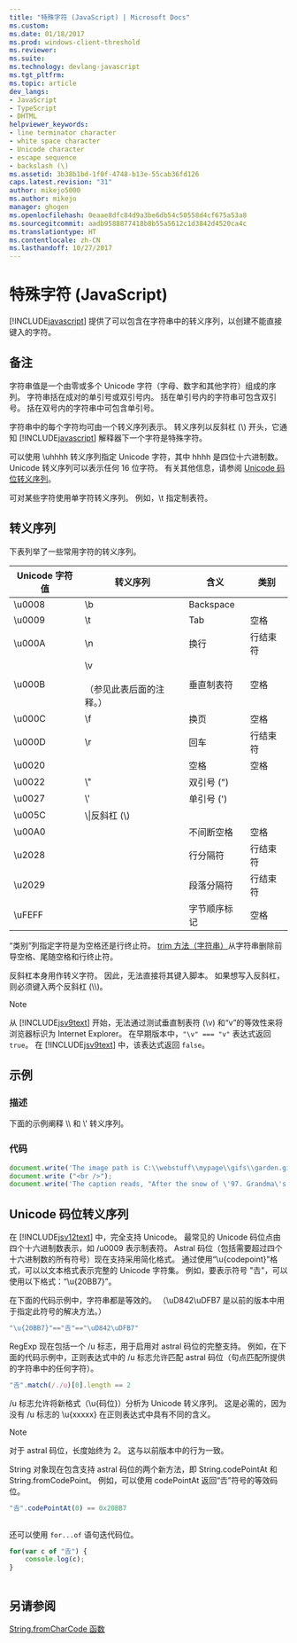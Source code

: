 ```yaml
---
title: "特殊字符 (JavaScript) | Microsoft Docs"
ms.custom: 
ms.date: 01/18/2017
ms.prod: windows-client-threshold
ms.reviewer: 
ms.suite: 
ms.technology: devlang-javascript
ms.tgt_pltfrm: 
ms.topic: article
dev_langs:
- JavaScript
- TypeScript
- DHTML
helpviewer_keywords:
- line terminator character
- white space character
- Unicode character
- escape sequence
- backslash (\)
ms.assetid: 3b38b1bd-1f0f-4748-b13e-55cab36fd126
caps.latest.revision: "31"
author: mikejo5000
ms.author: mikejo
manager: ghogen
ms.openlocfilehash: 0eaae8dfc84d9a3be6db54c50558d4cf675a53a8
ms.sourcegitcommit: aadb9588877418b8b55a5612c1d3842d4520ca4c
ms.translationtype: HT
ms.contentlocale: zh-CN
ms.lasthandoff: 10/27/2017
---
```

# <a name="special-characters-javascript"></a>特殊字符 (JavaScript)
[!INCLUDE[javascript](../../javascript/includes/javascript-md.md)] 提供了可以包含在字符串中的转义序列，以创建不能直接键入的字符。  
  
## <a name="remarks"></a>备注  
 字符串值是一个由零或多个 Unicode 字符（字母、数字和其他字符）组成的序列。 字符串括在成对的单引号或双引号内。 括在单引号内的字符串可包含双引号。 括在双号内的字符串中可包含单引号。  
  
 字符串中的每个字符均可由一个转义序列表示。 转义序列以反斜杠 (\\) 开头，它通知 [!INCLUDE[javascript](../../javascript/includes/javascript-md.md)] 解释器下一个字符是特殊字符。  
  
 可以使用 \uhhhh 转义序列指定 Unicode 字符，其中 hhhh 是四位十六进制数。 Unicode 转义序列可以表示任何 16 位字符。 有关其他信息，请参阅 [Unicode 码位转义序列](#CodePoint)。  
  
 可对某些字符使用单字符转义序列。 例如，\t 指定制表符。  
  
## <a name="escape-sequences"></a>转义序列  
 下表列举了一些常用字符的转义序列。  
  
|Unicode 字符值|转义序列|含义|类别|  
|-----------------------------|---------------------|-------------|--------------|  
|\u0008|\b|Backspace||  
|\u0009|\t|Tab|空格|  
|\u000A|\n|换行|行结束符|  
|\u000B|\v<br /><br /> （参见此表后面的注释。）|垂直制表符|空格|  
|\u000C|\f|换页|空格|  
|\u000D|\r|回车|行结束符|  
|\u0020||空格|空格|  
|\u0022|\\"|双引号 (")||  
|\u0027|\\'|单引号 (')||  
|\u005C|\\\|反斜杠 (\\)||  
|\u00A0||不间断空格|空格|  
|\u2028||行分隔符|行结束符|  
|\u2029||段落分隔符|行结束符|  
|\uFEFF||字节顺序标记|空格|  
  
 “类别”列指定字符是为空格还是行终止符。 [trim 方法（字符串）](../../javascript/reference/trim-method-string-javascript.md)从字符串删除前导空格、尾随空格和行终止符。  
  
 反斜杠本身用作转义字符。 因此，无法直接将其键入脚本。 如果想写入反斜杠，则必须键入两个反斜杠 (\\\\)。  
  
> [!NOTE]
>  从 [!INCLUDE[jsv9text](../../javascript/includes/jsv9text-md.md)] 开始，无法通过测试垂直制表符 (\v) 和“v”的等效性来将浏览器标识为 Internet Explorer。 在早期版本中，`"\v" === "v"` 表达式返回 `true`。 在 [!INCLUDE[jsv9text](../../javascript/includes/jsv9text-md.md)] 中，该表达式返回 `false`。  
  
## <a name="example"></a>示例  
  
### <a name="description"></a>描述  
 下面的示例阐释 \\\ 和 \\' 转义序列。  
  
### <a name="code"></a>代码  
  
```JavaScript  
document.write('The image path is C:\\webstuff\\mypage\\gifs\\garden.gif.');  
document.write ("<br />");  
document.write('The caption reads, "After the snow of \'97. Grandma\'s house is covered."');  
```  
  
<a name="CodePoint"></a>   
## <a name="unicode-code-point-escape-sequences"></a>Unicode 码位转义序列  
 在 [!INCLUDE[jsv12text](../../javascript/includes/jsv12text-md.md)] 中，完全支持 Unicode。 最常见的 Unicode 码位点由四个十六进制数表示，如 /u0009 表示制表符。 Astral 码位（包括需要超过四个十六进制数的所有符号）现在支持采用简化格式。 通过使用“\u{codepoint}”格式，可以以文本格式表示完整的 Unicode 字符集。 例如，要表示符号 "𠮷"，可以使用以下格式：“\u{20BB7}”。  
  
 在下面的代码示例中，字符串都是等效的。 （\uD842\uDFB7 是以前的版本中用于指定此符号的解决方法。）  
  
```JavaScript  
"\u{20BB7}"=="𠮷"=="\uD842\uDFB7"  
```  
  
 RegExp 现在包括一个 /u 标志，用于启用对 astral 码位的完整支持。 例如，在下面的代码示例中，正则表达式中的 /u 标志允许匹配 astral 码位（句点匹配所提供的字符串中的任何字符）。  
  
```JavaScript  
"𠮷".match(/./u)[0].length == 2  
```  
  
 /u 标志允许将新格式（\u{码位}）分析为 Unicode 转义序列。 这是必需的，因为没有 /u 标志的 \u{xxxxx} 在正则表达式中具有不同的含义。  
  
> [!NOTE]
>  对于 astral 码位，长度始终为 2。 这与以前版本中的行为一致。  
  
 String 对象现在包含支持 astral 码位的两个新方法，即 String.codePointAt 和 String.fromCodePoint。 例如，可以使用 codePointAt 返回“𠮷”符号的等效码位。  
  
```JavaScript  
"𠮷".codePointAt(0) == 0x20BB7  
  
```  
  
 还可以使用 `for...of` 语句迭代码位。  
  
```JavaScript  
for(var c of "𠮷") {  
    console.log(c);  
}  
  
```  
  
## <a name="see-also"></a>另请参阅  
 [String.fromCharCode 函数](../../javascript/reference/string-fromcharcode-function-javascript.md)